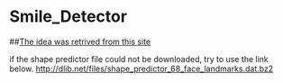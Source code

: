 # Smile_Detector

##[The idea was retrived from this site](https://www.freecodecamp.org/news/smilfie-auto-capture-selfies-by-detecting-a-smile-using-opencv-and-python-8c5cfb6ec197/)

if the shape predictor file could not be downloaded, try to use the link below.
http://dlib.net/files/shape_predictor_68_face_landmarks.dat.bz2
